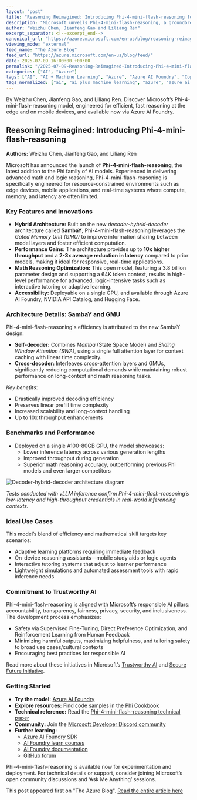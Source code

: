 ```yaml
---
layout: "post"
title: "Reasoning Reimagined: Introducing Phi-4-mini-flash-reasoning for Efficient Edge AI"
description: "Microsoft unveils Phi-4-mini-flash-reasoning, a groundbreaking model designed for edge, mobile, and real-time AI applications. Built on a novel architecture with remarkable speed and efficiency, it enhances math reasoning performance and supports responsible, trustworthy AI development via Azure AI Foundry."
author: "Weizhu Chen, Jianfeng Gao and Liliang Ren"
excerpt_separator: <!--excerpt_end-->
canonical_url: "https://azure.microsoft.com/en-us/blog/reasoning-reimagined-introducing-phi-4-mini-flash-reasoning/"
viewing_mode: "external"
feed_name: "The Azure Blog"
feed_url: "https://azure.microsoft.com/en-us/blog/feed/"
date: 2025-07-09 16:00:00 +00:00
permalink: "/2025-07-09-Reasoning-Reimagined-Introducing-Phi-4-mini-flash-reasoning-for-Efficient-Edge-AI.html"
categories: ["AI", "Azure"]
tags: ["AI", "AI + Machine Learning", "Azure", "Azure AI Foundry", "Copilot", "Deployment", "Developer Tools", "Edge AI", "Gated Memory Unit", "Generative AI", "Math Reasoning", "Microsoft", "Mobile AI", "Model Efficiency", "News", "Phi 4 Mini Flash Reasoning", "Real Time Applications", "Responsible AI", "SambaY Architecture"]
tags_normalized: ["ai", "ai plus machine learning", "azure", "azure ai foundry", "copilot", "deployment", "developer tools", "edge ai", "gated memory unit", "generative ai", "math reasoning", "microsoft", "mobile ai", "model efficiency", "news", "phi 4 mini flash reasoning", "real time applications", "responsible ai", "sambay architecture"]
---
```


By Weizhu Chen, Jianfeng Gao, and Liliang Ren. Discover Microsoft’s Phi-4-mini-flash-reasoning model, engineered for efficient, fast reasoning at the edge and on mobile devices, and available now via Azure AI Foundry.<!--excerpt_end-->

## Reasoning Reimagined: Introducing Phi-4-mini-flash-reasoning

**Authors:** Weizhu Chen, Jianfeng Gao, and Liliang Ren

Microsoft has announced the launch of **Phi-4-mini-flash-reasoning**, the latest addition to the Phi family of AI models. Experienced in delivering advanced math and logic reasoning, Phi-4-mini-flash-reasoning is specifically engineered for resource-constrained environments such as edge devices, mobile applications, and real-time systems where compute, memory, and latency are often limited.

### Key Features and Innovations

- **Hybrid Architecture:** Built on the new *decoder-hybrid-decoder* architecture called **SambaY**, Phi-4-mini-flash-reasoning leverages the *Gated Memory Unit (GMU)* to improve information sharing between model layers and foster efficient computation.
- **Performance Gains:** The architecture provides up to **10x higher throughput** and a **2-3x average reduction in latency** compared to prior models, making it ideal for responsive, real-time applications.
- **Math Reasoning Optimization:** This open model, featuring a 3.8 billion parameter design and supporting a 64K token context, results in high-level performance for advanced, logic-intensive tasks such as interactive tutoring or adaptive learning.
- **Accessibility:** Deployable on a single GPU, and available through Azure AI Foundry, NVIDIA API Catalog, and Hugging Face.

### Architecture Details: SambaY and GMU

Phi-4-mini-flash-reasoning's efficiency is attributed to the new SambaY design:

- **Self-decoder:** Combines *Mamba* (State Space Model) and *Sliding Window Attention (SWA)*, using a single full attention layer for context caching with linear time complexity.
- **Cross-decoder:** Interleaves cross-attention layers and GMUs, significantly reducing computational demands while maintaining robust performance on long-context and math reasoning tasks.

*Key benefits*:

- Drastically improved decoding efficiency
- Preserves linear prefill time complexity
- Increased scalability and long-context handling
- Up to 10x throughput enhancements

### Benchmarks and Performance

- Deployed on a single A100-80GB GPU, the model showcases:
  - Lower inference latency across various generation lengths
  - Improved throughput during generation
  - Superior math reasoning accuracy, outperforming previous Phi models and even larger competitors

![Decoder-hybrid-decoder architecture diagram](https://azure.microsoft.com/en-us/blog/wp-content/uploads/2025/07/Decoder-hybrid-decoder-architecture.webp)

*Tests conducted with vLLM inference confirm Phi-4-mini-flash-reasoning’s low-latency and high-throughput credentials in real-world inferencing contexts.*

### Ideal Use Cases

This model’s blend of efficiency and mathematical skill targets key scenarios:

- Adaptive learning platforms requiring immediate feedback
- On-device reasoning assistants—mobile study aids or logic agents
- Interactive tutoring systems that adjust to learner performance
- Lightweight simulations and automated assessment tools with rapid inference needs

### Commitment to Trustworthy AI

Phi-4-mini-flash-reasoning is aligned with Microsoft’s responsible AI pillars: accountability, transparency, fairness, privacy, security, and inclusiveness. The development process emphasizes:

- Safety via Supervised Fine-Tuning, Direct Preference Optimization, and Reinforcement Learning from Human Feedback
- Minimizing harmful outputs, maximizing helpfulness, and tailoring safety to broad use cases/cultural contexts
- Encouraging best practices for responsible AI

Read more about these initiatives in Microsoft’s [Trustworthy AI](https://blogs.microsoft.com/blog/2024/09/24/microsoft-trustworthy-ai-unlocking-human-potential-starts-with-trust/) and [Secure Future Initiative](https://www.microsoft.com/en-us/trust-center/security/secure-future-initiative).

### Getting Started

- **Try the model:** [Azure AI Foundry](https://aka.ms/try-phi)
- **Explore resources:** Find code samples in the [Phi Cookbook](https://aka.ms/phicookbook)
- **Technical reference:** Read the [Phi-4-mini-flash-reasoning technical paper](http://aka.ms/flashreasoning-hf)
- **Community:** Join the [Microsoft Developer Discord community](https://aka.ms/foundrydevs)
- **Further learning:**
  - [Azure AI Foundry SDK](https://aka.ms/aifoundrysdk)
  - [AI Foundry learn courses](https://aka.ms/CreateAgenticAISolutions)
  - [AI Foundry documentation](https://learn.microsoft.com/azure/ai-foundry/)
  - [GitHub forum](https://aka.ms/azureaifoundry/forum)

Phi-4-mini-flash-reasoning is available now for experimentation and deployment. For technical details or support, consider joining Microsoft’s open community discussions and ‘Ask Me Anything’ sessions.

This post appeared first on "The Azure Blog". [Read the entire article here](https://azure.microsoft.com/en-us/blog/reasoning-reimagined-introducing-phi-4-mini-flash-reasoning/)
